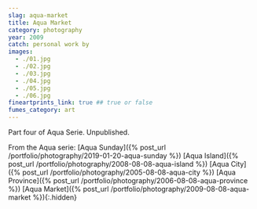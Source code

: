 ```yaml
---
slag: aqua-market
title: Aqua Market
category: photography
year: 2009
catch: personal work by
images:
  - ./01.jpg
  - ./02.jpg
  - ./03.jpg
  - ./04.jpg
  - ./05.jpg
  - ./06.jpg
fineartprints_link: true ## true or false
fumes_category: art
---
```


Part four of Aqua Serie. Unpublished.

From the Aqua serie:
[Aqua Sunday]({% post_url /portfolio/photography/2019-01-20-aqua-sunday %})
[Aqua Island]({% post_url /portfolio/photography/2008-08-08-aqua-island %})
[Aqua City]({% post_url /portfolio/photography/2005-08-08-aqua-city %})
[Aqua Province]({% post_url /portfolio/photography/2006-08-08-aqua-province %})
[Aqua Market]({% post_url /portfolio/photography/2009-08-08-aqua-market %}){:.hidden}
